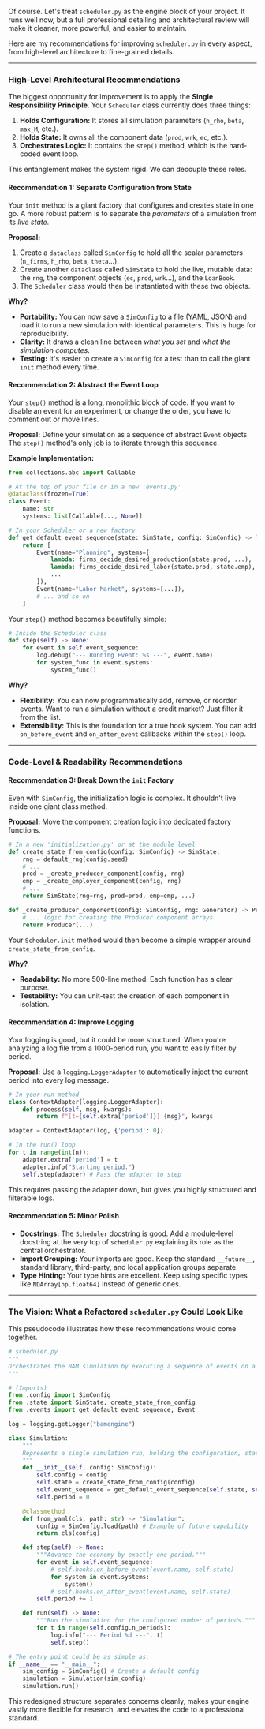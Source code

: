 Of course. Let's treat `scheduler.py` as the engine block of your project. It runs well now, but a full professional detailing and architectural review will make it cleaner, more powerful, and easier to maintain.

Here are my recommendations for improving `scheduler.py` in every aspect, from high-level architecture to fine-grained details.

---
### High-Level Architectural Recommendations

The biggest opportunity for improvement is to apply the **Single Responsibility Principle**. Your `Scheduler` class currently does three things:
1.  **Holds Configuration:** It stores all simulation parameters (`h_rho`, `beta`, `max_M`, etc.).
2.  **Holds State:** It owns all the component data (`prod`, `wrk`, `ec`, etc.).
3.  **Orchestrates Logic:** It contains the `step()` method, which is the hard-coded event loop.

This entanglement makes the system rigid. We can decouple these roles.

#### Recommendation 1: Separate Configuration from State

Your `init` method is a giant factory that configures and creates state in one go. A more robust pattern is to separate the *parameters* of a simulation from its *live state*.

**Proposal:**
1.  Create a `dataclass` called `SimConfig` to hold all the scalar parameters (`n_firms`, `h_rho`, `beta`, `theta`...).
2.  Create another `dataclass` called `SimState` to hold the live, mutable data: the `rng`, the component objects (`ec`, `prod`, `wrk`...), and the `LoanBook`.
3.  The `Scheduler` class would then be instantiated with these two objects.

**Why?**
* **Portability:** You can now save a `SimConfig` to a file (YAML, JSON) and load it to run a new simulation with identical parameters. This is huge for reproducibility.
* **Clarity:** It draws a clean line between *what you set* and *what the simulation computes*.
* **Testing:** It's easier to create a `SimConfig` for a test than to call the giant `init` method every time.

#### Recommendation 2: Abstract the Event Loop

Your `step()` method is a long, monolithic block of code. If you want to disable an event for an experiment, or change the order, you have to comment out or move lines.

**Proposal:**
Define your simulation as a sequence of abstract `Event` objects. The `step()` method's only job is to iterate through this sequence.

**Example Implementation:**
```python
from collections.abc import Callable

# At the top of your file or in a new 'events.py'
@dataclass(frozen=True)
class Event:
    name: str
    systems: list[Callable[..., None]]

# In your Scheduler or a new factory
def get_default_event_sequence(state: SimState, config: SimConfig) -> list[Event]:
    return [
        Event(name="Planning", systems=[
            lambda: firms_decide_desired_production(state.prod, ...),
            lambda: firms_decide_desired_labor(state.prod, state.emp),
            ...
        ]),
        Event(name="Labor Market", systems=[...]),
        # ... and so on
    ]
```
Your `step()` method becomes beautifully simple:
```python
# Inside the Scheduler class
def step(self) -> None:
    for event in self.event_sequence:
        log.debug("--- Running Event: %s ---", event.name)
        for system_func in event.systems:
            system_func()
```

**Why?**
* **Flexibility:** You can now programmatically add, remove, or reorder events. Want to run a simulation without a credit market? Just filter it from the list.
* **Extensibility:** This is the foundation for a true hook system. You can add `on_before_event` and `on_after_event` callbacks within the `step()` loop.

---

### Code-Level & Readability Recommendations

#### Recommendation 3: Break Down the `init` Factory

Even with `SimConfig`, the initialization logic is complex. It shouldn't live inside one giant class method.

**Proposal:**
Move the component creation logic into dedicated factory functions.

```python
# In a new 'initialization.py' or at the module level
def create_state_from_config(config: SimConfig) -> SimState:
    rng = default_rng(config.seed)
    # ...
    prod = _create_producer_component(config, rng)
    emp = _create_employer_component(config, rng)
    # ...
    return SimState(rng=rng, prod=prod, emp=emp, ...)

def _create_producer_component(config: SimConfig, rng: Generator) -> Producer:
    # ... logic for creating the Producer component arrays
    return Producer(...)
```
Your `Scheduler.init` method would then become a simple wrapper around `create_state_from_config`.

**Why?**
* **Readability:** No more 500-line method. Each function has a clear purpose.
* **Testability:** You can unit-test the creation of each component in isolation.

#### Recommendation 4: Improve Logging

Your logging is good, but it could be more structured. When you're analyzing a log file from a 1000-period run, you want to easily filter by period.

**Proposal:**
Use a `logging.LoggerAdapter` to automatically inject the current period into every log message.

```python
# In your run method
class ContextAdapter(logging.LoggerAdapter):
    def process(self, msg, kwargs):
        return f"[t={self.extra['period']}] {msg}", kwargs

adapter = ContextAdapter(log, {'period': 0})

# In the run() loop
for t in range(int(n)):
    adapter.extra['period'] = t
    adapter.info("Starting period.")
    self.step(adapter) # Pass the adapter to step
```
This requires passing the adapter down, but gives you highly structured and filterable logs.

#### Recommendation 5: Minor Polish

* **Docstrings:** The `Scheduler` docstring is good. Add a module-level docstring at the very top of `scheduler.py` explaining its role as the central orchestrator.
* **Import Grouping:** Your imports are good. Keep the standard `__future__`, standard library, third-party, and local application groups separate.
* **Type Hinting:** Your type hints are excellent. Keep using specific types like `NDArray[np.float64]` instead of generic ones.

---

### The Vision: What a Refactored `scheduler.py` Could Look Like

This pseudocode illustrates how these recommendations would come together.

```python
# scheduler.py
"""
Orchestrates the BAM simulation by executing a sequence of events on a state object.
"""

# (Imports)
from .config import SimConfig
from .state import SimState, create_state_from_config
from .events import get_default_event_sequence, Event

log = logging.getLogger("bamengine")

class Simulation:
    """
    Represents a single simulation run, holding the configuration, state, and event loop.
    """
    def __init__(self, config: SimConfig):
        self.config = config
        self.state = create_state_from_config(config)
        self.event_sequence = get_default_event_sequence(self.state, self.config)
        self.period = 0

    @classmethod
    def from_yaml(cls, path: str) -> "Simulation":
        config = SimConfig.load(path) # Example of future capability
        return cls(config)

    def step(self) -> None:
        """Advance the economy by exactly one period."""
        for event in self.event_sequence:
            # self.hooks.on_before_event(event.name, self.state)
            for system in event.systems:
                system()
            # self.hooks.on_after_event(event.name, self.state)
        self.period += 1

    def run(self) -> None:
        """Run the simulation for the configured number of periods."""
        for t in range(self.config.n_periods):
            log.info("--- Period %d ---", t)
            self.step()

# The entry point could be as simple as:
if __name__ == "__main__":
    sim_config = SimConfig() # Create a default config
    simulation = Simulation(sim_config)
    simulation.run()
```

This redesigned structure separates concerns cleanly, makes your engine vastly more flexible for research, and elevates the code to a professional standard.